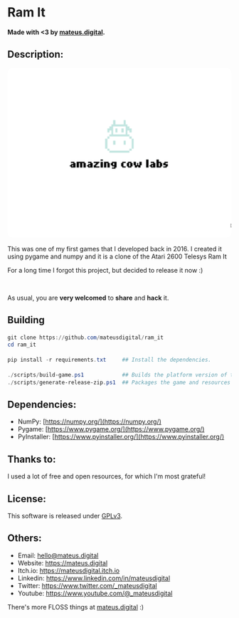# Ram It

**Made with <3 by [mateus.digital](https://mateus.digital).**

## Description:

<p align="center">
    <img style="border-radius: 10px;" src="./resources/readme_game.gif"/>
</p>

This was one of my first games that I developed back in 2016.
I created it using pygame and numpy and it is a clone of the Atari 2600 Telesys Ram It


For a long time I forgot this project, but decided to release it now :)

<br>

As usual, you are **very welcomed** to **share** and **hack** it.


## Building


```powershell
git clone https://github.com/mateusdigital/ram_it
cd ram_it

pip install -r requirements.txt     ## Install the dependencies.

./scripts/build-game.ps1            ## Builds the platform version of the game.
./scripts/generate-release-zip.ps1  ## Packages the game and resources to distribution.
```

## Dependencies:

- NumPy: [https://numpy.org/](https://numpy.org/)
- Pygame: [https://www.pygame.org/](https://www.pygame.org/)
- PyInstaller: [https://www.pyinstaller.org/](https://www.pyinstaller.org/)

## Thanks to:

I used a lot of free and open resources, for which I'm most grateful!


## License:

This software is released under [GPLv3](https://www.gnu.org/licenses/gpl-3.0.en.html).


## Others:

- Email: hello@mateus.digital
- Website: https://mateus.digital
- Itch.io: https://mateusdigital.itch.io
- Linkedin: https://www.linkedin.com/in/mateusdigital
- Twitter: https://www.twitter.com/_mateusdigital
- Youtube: https://www.youtube.com/@_mateusdigital

There's more FLOSS things at [mateus.digital](https://mateus.digital) :)
